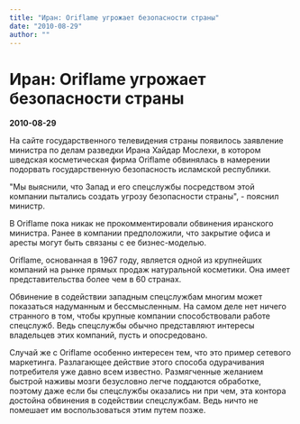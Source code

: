```yaml
---
title: "Иран: Oriflame угрожает безопасности страны"
date: "2010-08-29"
author: ""
---
```


# Иран: Oriflame угрожает безопасности страны

**2010-08-29** 

На сайте государственного телевидения страны появилось заявление министра по делам разведки Ирана Хайдар Мослехи, в котором шведская косметическая фирма Oriflame обвинялась в намерении подорвать государственную безопасность исламской республики.

"Мы выяснили, что Запад и его спецслужбы посредством этой компании пытались создать угрозу безопасности страны", - пояснил министр.

В Oriflame пока никак не прокомментировали обвинения иранского министра. Ранее в компании предположили, что закрытие офиса и аресты могут быть связаны с ее бизнес-моделью.

Oriflame, основанная в 1967 году, является одной из крупнейших компаний на рынке прямых продаж натуральной косметики. Она имеет представительства более чем в 60 странах.

Обвинение в содействии западным спецслужбам многим может показаться надуманным и бессмысленным. На самом деле нет ничего странного в том, чтобы крупные компании способствовали работе спецслужб. Ведь спецслужбы обычно представляют интересы владельцев этих компаний, пусть и опосредовано.

Случай же с Oriflame особенно интересен тем, что это пример сетевого маркетинга. Разлагающее действие этого способа одурачивания потребителя уже давно всем известно. Размягченные желанием быстрой наживы мозги безусловно легче поддаются обработке, поэтому даже если бы спецслужбы оказались ни при чем, эта контора достойна обвинения в содействии спецслужбам. Ведь ничто не помешает им воспользоваться этим путем позже.